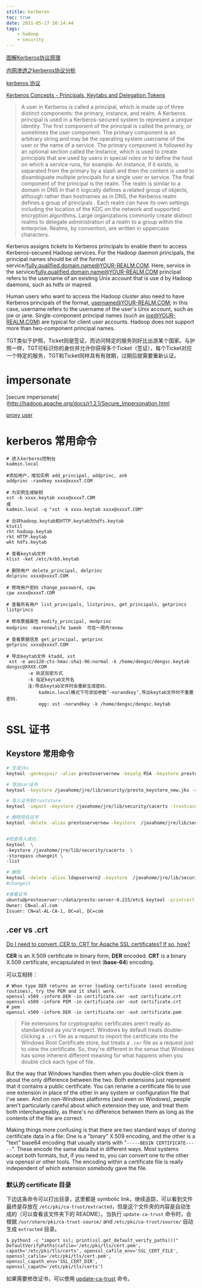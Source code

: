```yaml
---
stitle: kerberos
toc: true
date: 2021-05-17 10:14:44
tags:
	- hadoop
	- security
---
```


[图解Kerberos协议原理](http://www.nosqlnotes.com/technotes/kerberos-protocol/)

[内网渗透之kerberos协议分析](https://xz.aliyun.com/t/8187)

[kerberos 协议](https://zhuanlan.zhihu.com/p/96032550)

[Kerberos Concepts - Principals, Keytabs and Delegation Tokens](https://docs.cloudera.com/documentation/enterprise/5-6-x/topics/cm_sg_principal_keytab.html)

> A user in Kerberos is called a principal, which is made up of three distinct components: the primary, instance, and realm. A Kerberos principal is used in a Kerberos-secured system to represent a unique identity. The first component of the principal is called the primary, or sometimes the user component. The primary component is an arbitrary string and may be the operating system username of the user or the name of a service. The primary component is followed by an optional section called the instance, which is used to create principals that are used by users in special roles or to define the host on which a service runs, for example. An instance, if it exists, is separated from the primary by a slash and then the content is used to disambiguate multiple principals for a single user or service. The final component of the principal is the realm. The realm is similar to a domain in DNS in that it logically defines a related group of objects, although rather than hostnames as in DNS, the Kerberos realm defines a group of principals . Each realm can have its own settings including the location of the KDC on the network and supported encryption algorithms. Large organizations commonly create distinct realms to delegate administration of a realm to a group within the enterprise. Realms, by convention, are written in uppercase characters.
> 
Kerberos assigns tickets to Kerberos principals to enable them to access Kerberos-secured Hadoop services. For the Hadoop daemon principals, the principal names should be of the format service/fully.qualified.domain.name@YOUR-REALM.COM. Here, service in the service/fully.qualified.domain.name@YOUR-REALM.COM principal refers to the username of an existing Unix account that is use	d by Hadoop daemons, such as hdfs or mapred.
>
Human users who want to access the Hadoop cluster also need to have Kerberos principals of the format, username@YOUR-REALM.COM; in this case, username refers to the username of the user's Unix account, such as joe or jane. Single-component principal names (such as joe@YOUR-REALM.COM) are typical for client user accounts. Hadoop does not support more than two-component principal names.

TGT类似于护照，Ticket则是签证，而访问特定的服务则好比出游某个国家。与护照一样，TGT可标识你的身份并允许你获得多个Ticket（签证），每个Ticket对应一个特定的服务，TGT和Ticket同样具有有效期，过期后就需要重新认证。

# impersonate

[secure impersonate](http://hadoop.apache.org/docs/r1.2.1/Secure_Impersonation.html

[proxy user](https://hadoop.apache.org/docs/current/hadoop-project-dist/hadoop-common/Superusers.html#Configurations)

# kerberos 常用命令

```shell
# 进入kerberos控制台
kadmin.local

#添加用户，增加实例 add_principal, addprinc, ank
addprinc -randkey xxxx@xxxxT.COM

# 为实例生成秘钥
xst -k xxxx.keytab xxxx@xxxxT.COM
或
kadmin.local -q "xst -k xxxx.keytab xxxx@xxxxT.COM"

# 合并hadoop.keytab和HTTP.keytab为hdfs.keytab
ktutil
rkt hadoop.keytab
rkt HTTP.keytab
wkt hdfs.keytab

# 查看keytab文件
klist -ket /etc/krb5.keytab

# 删除用户 delete_principal, delprinc
delprinc xxxx@xxxxT.COM

# 修改用户密码 change_password, cpw
cpw xxxx@xxxxT.COM

# 查看所有用户 list_principals, listprincs, get_principals, getprincs
listprincs

# 修改票据属性 modify_principal, modprinc
modprinc -maxrenewlife 1week  可在一周内renew

# 查看票据信息 get_principal, getprinc
getprinc xxxx@xxxxT.COM

# 导出keytab文件 ktadd, xst
 xst -e aes128-cts-hmac-sha1-96:normal -k /home/dengsc/dengsc.keytab dengsc@XXXX.COM
        -e 执定加密方式
        -k 指定keytab文件名
        注:导出keytab文件时会重新生成密码.
            kadmin.local模式下可添加参数‘-norandkey’,导出keytab文件时不重置密码.
            egg: xst -norandkey -k /home/dengsc/dengsc.keytab
```

# SSL 证书

## Keystore 常用命令

```sh
# 生成jks
keytool -genkeypair -alias prestoservernew -keyalg RSA -keystore presto_keystore_new.jks

# 导出cer证书
keytool -keystore /javahome/jre/lib/security/presto_keystore_new.jks -export -alias prestoservernew -file /tmp/prestoservernew.cer

# 导入证书到truststore
keytool -import -keystore /javahome/jre/lib/security/cacerts -trustcacerts -alias prestoservernew -file /tmp/prestoservernew.cer

# 删除信任证书
keytool -delete -alias prestoservernew -keystore  /javahome/jre/lib/security/cacerts


#检查导入成功：
keytool  \
-keystore /javahome/jre/lib/security/cacerts  \
-storepass changeit \
-list

# 删除
keytool -delete -alias ldapservern2 -keystore  /javahome/jre/lib/security/cacerts
#changeit

#查看证书
ubuntu@prestoserver:~/data/presto-server-0.215/etc$ keytool -printcert -v -file   /javahome/jre/lib/security/dc.cer
Owner: CN=al.al.com
Issuer: CN=al-AL-CA-1, DC=al, DC=com
```

## .cer vs .crt

[Do I need to convert .CER to .CRT for Apache SSL certificates? If so, how?](https://stackoverflow.com/questions/642284/do-i-need-to-convert-cer-to-crt-for-apache-ssl-certificates-if-so-how)

**CER** is an X.509 certificate in binary form, **DER** encoded.
**CRT** is a binary X.509 certificate, encapsulated in text (**base-64**) encoding.

可以互相转：

```shell
# When type DER returns an error loading certificate (asn1 encoding routines), try the PEM and it shall work.
openssl x509 -inform DER -in certificate.cer -out certificate.crt
openssl x509 -inform PEM -in certificate.cer -out certificate.crt
# pem
openssl x509 -inform DER -in certificate.cer -out certificate.pem
```

>File extensions for cryptographic certificates aren't really as standardized as you'd expect. Windows by default treats double-clicking a `.crt` file as a request to import the certificate into the Windows Root Certificate store, but treats a `.cer` file as a request just to view the certificate. So, they're different in the sense that Windows has some inherent different meaning for what happens when you double click each type of file.
>
But the way that Windows handles them when you double-click them is about the only difference between the two. Both extensions just represent that it contains a public certificate. You can rename a certificate file to use one extension in place of the other in any system or configuration file that I've seen. And on non-Windows platforms (and even on Windows), people aren't particularly careful about which extension they use, and treat them both interchangeably, as there's no difference between them as long as the contents of the file are correct.
>
Making things more confusing is that there are two standard ways of storing certificate data in a file: One is a "binary" X.509 encoding, and the other is a "text" base64 encoding that usually starts with "`-----BEGIN CERTIFICATE-----`". These encode the same data but in different ways. Most systems accept both formats, but, if you need to, you can convert one to the other via openssl or other tools. The encoding within a certificate file is really independent of which extension somebody gave the file.

### 默认的 certificate 目录

下边这条命令可以打出目录，这里都是 symbolic link，继续追踪，可以看到文件最终是存放在  `/etc/pki/ca-trust/extracted`，但是这个文件夹的内容是自动生成的（可以查看该文件夹下的 README）。当执行 `update-ca-trust` 命令时，会根据 `/usr/share/pki/ca-trust-source/` and `/etc/pki/ca-trust/source/` 自动生成 `extracted` 目录。

```shell
$ python3 -c "import ssl; print(ssl.get_default_verify_paths())"
DefaultVerifyPaths(cafile='/etc/pki/tls/cert.pem', capath='/etc/pki/tls/certs', openssl_cafile_env='SSL_CERT_FILE', openssl_cafile='/etc/pki/tls/cert.pem', openssl_capath_env='SSL_CERT_DIR', openssl_capath='/etc/pki/tls/certs')
```

如果需要修改证书，可以使用 [update-ca-trust](https://www.linux.org/docs/man8/update-ca-trust.html) 命令。
